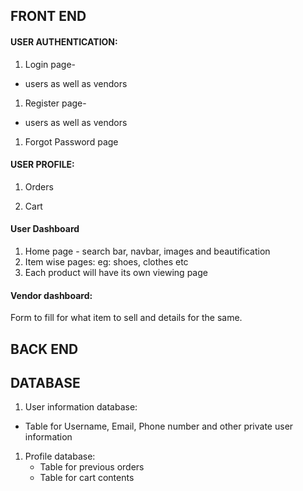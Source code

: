 
## FRONT END


#### USER AUTHENTICATION:
1. Login page-  
  - users as well as vendors    
  
1. Register page-  
  - users as well as vendors   
  
1. Forgot Password page

#### USER PROFILE:
1. Orders  

1. Cart

#### User Dashboard
1. Home page - search bar, navbar, images and beautification 
1. Item wise pages: eg: shoes, clothes etc
1. Each product will have its own viewing page

#### Vendor dashboard:
Form to fill for what item to sell and details for the same.


## BACK END


## DATABASE

1. User information database:  
  - Table for Username, Email, Phone number and other private user information  
  
1. Profile database:  
      - Table for previous orders 
      - Table for cart contents





<!-- separate database for username password and other things -->
<!-- tight security -->
<!-- database vs file space -->
<!-- convert images to base 64 -->
